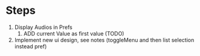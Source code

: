 # Steps

1. Display Audios in Prefs
   1. ADD current Value as first value (TODO)
2. Implement new ui design, see notes (toggleMenu and then list selection instead pref)